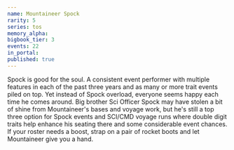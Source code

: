 ```yaml
---
name: Mountaineer Spock
rarity: 5
series: tos
memory_alpha:
bigbook_tier: 3
events: 22
in_portal:
published: true
---
```


Spock is good for the soul. A consistent event performer with multiple features in each of the past three years and as many or more trait events piled on top. Yet instead of Spock overload, everyone seems happy each time he comes around. Big brother Sci Officer Spock may have stolen a bit of shine from Mountaineer's bases and voyage work, but he's still a top three option for Spock events and SCI/CMD voyage runs where double digit traits help enhance his seating there and some considerable event chances. If your roster needs a boost, strap on a pair of rocket boots and let Mountaineer give you a hand.
